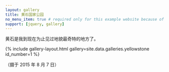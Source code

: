 ```yaml
---
layout: gallery
title: 黄石国家公园
no_menu_item: true # required only for this example website because of menu construction
support: [jquery, gallery]
---
```



黄石是我到现在为止见过地貌最奇特的地方了。

{% include gallery-layout.html gallery=site.data.galleries.yellowstone id_number=1 %}

（摄于 2015 年 8 月 7 日）

<br>